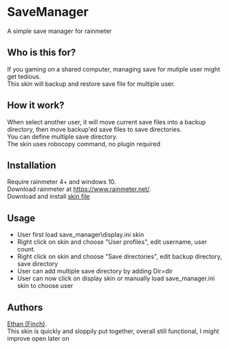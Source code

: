 # SaveManager
A simple save manager for rainmeter

## Who is this for?  
If you gaming on a shared computer, managing save for mutiple user might get tedious.  
This skin will backup and restore save file for multiple user.  

## How it work?
When select another user, it will move current save files into a backup directory, then move backup'ed save files to save directories.  
You can define multiple save directory.  
The skin uses robocopy command, no plugin required

## Installation
Require rainmeter 4+ and windows 10.  
Download rainmeter at https://www.rainmeter.net/.  
Download and install [skin file](https://github.com/callmeEthan/SaveManager/releases/download/v0.5/SaveManager_v0.5.rmskin)

## Usage
- User first load save_manager\display.ini skin  
- Right click on skin and choose "User profiles", edit username, user count.  
- Right click on skin and choose "Save directories", edit backup directory, save directory  
- User can add multiple save directory by adding Dir<number>=dir  
- User can now click on display skin or manually load save_manager.ini skin to choose user  

## Authors
[Ethan (Finch)](https://github.com/callmeEthan).  
This skin is quickly and sloppily put together, overall still functional, I might improve open later on
